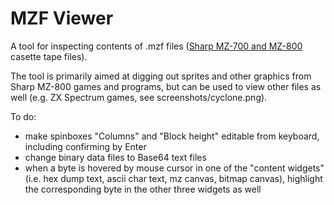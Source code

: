 # MZF Viewer
A tool for inspecting contents of .mzf files ([Sharp MZ-700 and MZ-800](https://en.wikipedia.org/wiki/Sharp_MZ) casette tape files).

The tool is primarily aimed at digging out sprites and other graphics from Sharp MZ-800 games and programs, but can be used to view other files as well (e.g. ZX Spectrum games, see screenshots/cyclone.png).

To do:
- make spinboxes "Columns" and "Block height" editable from keyboard, including confirming by Enter
- change binary data files to Base64 text files
- when a byte is hovered by mouse cursor in one of the "content widgets" (i.e. hex dump text, ascii char text, mz canvas, bitmap canvas), highlight the corresponding byte in the other three widgets as well
